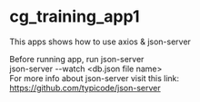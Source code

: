 # cg_training_app1
This apps shows how to use axios &amp; json-server

Before running app, run json-server<br>
json-server --watch <db.json file name> <br>
For more info about json-server visit this link: https://github.com/typicode/json-server

